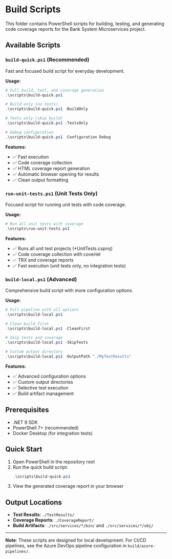 # Build Scripts

This folder contains PowerShell scripts for building, testing, and generating code coverage reports for the Bank System Microservices project.

## Available Scripts

### `build-quick.ps1` (Recommended)

Fast and focused build script for everyday development.

**Usage:**

```powershell
# Full build, test, and coverage generation
.\scripts\build-quick.ps1

# Build only (no tests)
.\scripts\build-quick.ps1 -BuildOnly

# Tests only (skip build)
.\scripts\build-quick.ps1 -TestsOnly

# Debug configuration
.\scripts\build-quick.ps1 -Configuration Debug
```

**Features:**

- ✅ Fast execution
- ✅ Code coverage collection
- ✅ HTML coverage report generation
- ✅ Automatic browser opening for results
- ✅ Clean output formatting

### `run-unit-tests.ps1` (Unit Tests Only)

Focused script for running unit tests with code coverage.

**Usage:**

```powershell
# Run all unit tests with coverage
.\scripts\run-unit-tests.ps1
```

**Features:**

- ✅ Runs all unit test projects (\*UnitTests.csproj)
- ✅ Code coverage collection with coverlet
- ✅ TRX and coverage reports
- ✅ Fast execution (unit tests only, no integration tests)

### `build-local.ps1` (Advanced)

Comprehensive build script with more configuration options.

**Usage:**

```powershell
# Full pipeline with all options
.\scripts\build-local.ps1

# Clean build first
.\scripts\build-local.ps1 -CleanFirst

# Skip tests and coverage
.\scripts\build-local.ps1 -SkipTests

# Custom output directory
.\scripts\build-local.ps1 -OutputPath "./MyTestResults"
```

**Features:**

- ✅ Advanced configuration options
- ✅ Custom output directories
- ✅ Selective test execution
- ✅ Build artifact management

## Prerequisites

- .NET 9 SDK
- PowerShell 7+ (recommended)
- Docker Desktop (for integration tests)

## Quick Start

1. Open PowerShell in the repository root
2. Run the quick build script:
   ```powershell
   .\scripts\build-quick.ps1
   ```
3. View the generated coverage report in your browser

## Output Locations

- **Test Results**: `./TestResults/`
- **Coverage Reports**: `./CoverageReport/`
- **Build Artifacts**: `./src/services/*/bin/` and `./src/services/*/obj/`

---

**Note**: These scripts are designed for local development. For CI/CD pipelines, see the Azure DevOps pipeline configuration in `build/azure-pipelines/`.
